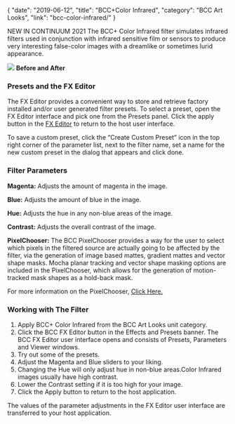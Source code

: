 {
"date": "2019-06-12",
"title": "BCC+Color Infrared",
"category": "BCC Art Looks",
"link": "bcc-color-infrared/"
}

 
NEW IN CONTINUUM 2021 The BCC+ Color Infrared filter simulates infrared filters used in conjunction with infrared sensitive film or sensors to produce very interesting false-color images with a dreamlike or sometimes lurid appearance. 


![](https://borisfx-com-res.cloudinary.com/image/upload//documentation/continuum/uploads/2020/10/Image_191.png) **Before and After**  

### Presets and the FX Editor


The FX Editor provides a convenient way to store and retrieve factory installed and/or user generated filter presets. To select a preset, open the FX Editor interface and pick one from the Presets panel. Click the apply button in the [FX Editor](/documentation/continuum/bcc-fx-editor) to return to the host user interface. 


To save a custom preset, click the “Create Custom Preset” icon in the top right corner of the parameter list, next to the filter name, set a name for the new custom preset in the dialog that appears and click done. 


### Filter Parameters


**Magenta:** Adjusts the amount of magenta in the image.


**Blue:** Adjusts the amount of blue in the image.


**Hue:** Adjusts the hue in any non-blue areas of the image.


**Contrast:** Adjusts the overall contrast of the image.


**PixelChooser:**  The BCC PixelChooser provides a way for the user to select which pixels in the filtered source are actually going to be affected by the filter, via the generation of image based mattes, gradient mattes and vector shape masks. Mocha planar tracking and vector shape masking options are included in the PixelChooser, which allows for the generation of motion-tracked mask shapes as a hold-back mask. 


For more information on the PixelChooser, [Click Here.﻿](/documentation/continuum/)


### Working with The Filter


1. Apply BCC+ Color Infrared from the BCC Art Looks unit category.
2. Click the BCC FX Editor button in the Effects and Presets banner. The BCC FX Editor user interface opens and consists of Presets, Parameters and Viewer windows.
3. Try out some of the presets.
4. Adjust the Magenta and Blue sliders to your liking.
5. Changing the Hue will only adjust hue in non-blue areas.Color Infrared images usually have high contrast.
6. Lower the Contrast setting if it is too high for your image.
7. Click the Apply button to return to the host application.


The values of the parameter adjustments in the FX Editor user interface are transferred to your host application.



 
